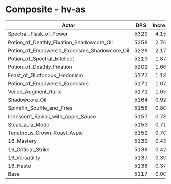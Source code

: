 # Composite - hv-as
| Actor | DPS | Increase |
|---|:---:|:---:|
|Spectral_Flask_of_Power|5329|4.15%|
|Potion_of_Deathly_Fixation_Shadowcore_Oil|5258|2.76%|
|Potion_of_Empowered_Exorcisms_Shadowcore_Oil|5228|2.17%|
|Potion_of_Spectral_Intellect|5213|1.87%|
|Potion_of_Deathly_Fixation|5202|1.66%|
|Feast_of_Gluttonous_Hedonism|5177|1.18%|
|Potion_of_Empowered_Exorcisms|5171|1.07%|
|Veiled_Augment_Rune|5171|1.05%|
|Shadowcore_Oil|5164|0.92%|
|Spinefin_Souffle_and_Fries|5158|0.80%|
|Iridescent_Ravioli_with_Apple_Sauce|5157|0.78%|
|Steak_a_la_Mode|5153|0.71%|
|Tenebrous_Crown_Roast_Aspic|5152|0.70%|
|16_Mastery|5139|0.43%|
|16_Critical_Strike|5138|0.42%|
|16_Versatility|5137|0.39%|
|16_Haste|5136|0.37%|
|Base|5117|0.00%|
